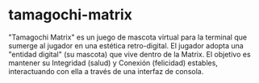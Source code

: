 # tamagochi-matrix
"Tamagochi Matrix" es un juego de mascota virtual para la terminal que sumerge al jugador en una estética retro-digital. El jugador adopta una "entidad digital" (su mascota) que vive dentro de la Matrix. El objetivo es mantener su Integridad (salud) y Conexión (felicidad) estables, interactuando con ella a través de una interfaz de consola.
